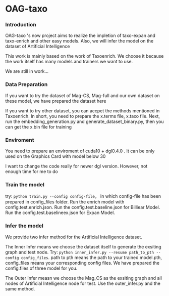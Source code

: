 # OAG-taxo

### Introduction

OAG-taxo 's now project aims to realize the impletion of taxo-expan and taxo-enrich and other easy models. Also, we will infer the model on the dataset of Artificial Intelligence

This work is mainly based on the work of Taxoenrich. We choose it because the work itself has many models and trainers we want to use.

We are still in work...

### Data Preparation

If you want to try the dataset of Mag-CS, Mag-full and our own dataset on these model, we have prepared the dataset here

If you want to try other dataset, you can accpet the methods mentioned in Taxoenrich. In short, you need to prepare the x.terms file, x.taxo file. Next, run the embedding_generation.py and generate_dataset_binary.py, then you can get the x.bin file for training

### Enviroment

You need to prepare an enviroment of cuda10 + dgl0.4.0 . It can be only used on the Graphics Card with model below 30

I want to change the code really for newer dgl version. However, not enough time for me to do

### Train the model

try: `python train.py --config config-file`， in which config-file has been prepared in config_files folder. Run the enrich model with config.test.enrich.json. Run the config.test.baseline.json for Billiear Model. Run the config.test.baselineex.json for Expan Model.

### Infer the model

We provide two infer method for the Artificial Intelligence dataset.

The Inner Infer means we choose the dataset itself to generate the exsiting graph and test node. Try: `python inner_infer.py --resume path_to_pth --config config_files`. path to pth means the path to your trained model.pth, config_files means your corresponding config files. We have prepared the config.files of three model for you.

The Outer Infer measn we choose the Mag_CS as the exsiting graph and all nodes of Artificial Intelligence node for test. Use the outer_infer.py and the same method.

